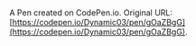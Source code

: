 # 

A Pen created on CodePen.io. Original URL: [https://codepen.io/Dynamic03/pen/gOaZBgG](https://codepen.io/Dynamic03/pen/gOaZBgG).


